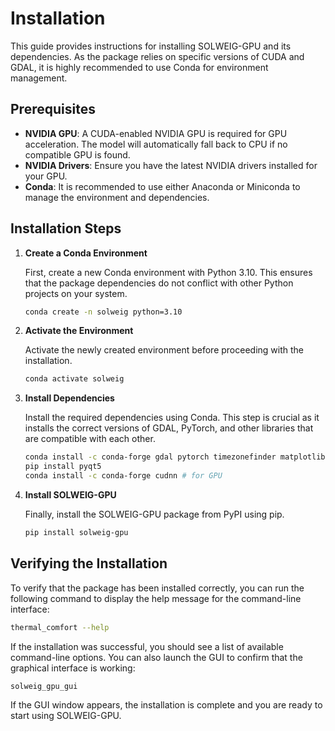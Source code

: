 # Installation

This guide provides instructions for installing SOLWEIG-GPU and its dependencies. As the package relies on specific versions of CUDA and GDAL, it is highly recommended to use Conda for environment management.

## Prerequisites

- **NVIDIA GPU**: A CUDA-enabled NVIDIA GPU is required for GPU acceleration. The model will automatically fall back to CPU if no compatible GPU is found.
- **NVIDIA Drivers**: Ensure you have the latest NVIDIA drivers installed for your GPU.
- **Conda**: It is recommended to use either Anaconda or Miniconda to manage the environment and dependencies.

## Installation Steps

1.  **Create a Conda Environment**

    First, create a new Conda environment with Python 3.10. This ensures that the package dependencies do not conflict with other Python projects on your system.

    ```bash
    conda create -n solweig python=3.10
    ```

2.  **Activate the Environment**

    Activate the newly created environment before proceeding with the installation.

    ```bash
    conda activate solweig
    ```

3.  **Install Dependencies**

    Install the required dependencies using Conda. This step is crucial as it installs the correct versions of GDAL, PyTorch, and other libraries that are compatible with each other.

    ```bash
    conda install -c conda-forge gdal pytorch timezonefinder matplotlib sip
    pip install pyqt5
    conda install -c conda-forge cudnn # for GPU
    ```

4.  **Install SOLWEIG-GPU**

    Finally, install the SOLWEIG-GPU package from PyPI using pip.

    ```bash
    pip install solweig-gpu
    ```

## Verifying the Installation

To verify that the package has been installed correctly, you can run the following command to display the help message for the command-line interface:

```bash
thermal_comfort --help
```

If the installation was successful, you should see a list of available command-line options. You can also launch the GUI to confirm that the graphical interface is working:

```bash
solweig_gpu_gui
```

If the GUI window appears, the installation is complete and you are ready to start using SOLWEIG-GPU.

